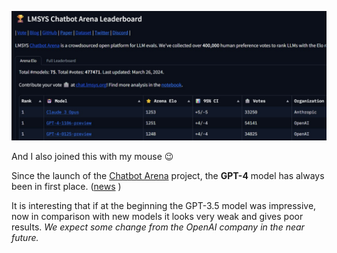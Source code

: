 <!--
date: 2024-03-28T02:58:33
photo: ![Photo](2024-03-28-02-58-33.jpg)


-->

![Photo](2024-03-28-02-58-33.jpg)

And I also joined this with my mouse 😉

Since the launch of the [Chatbot Arena](https://chat.lmsys.org/?arena)  project, the **GPT-4**  model has always been in first place. ([news](https://arstechnica.com/information-technology/2024/03/the-king-is-dead-claude-3-surpasses-gpt-4-on-chatbot-arena-for-the-first-time/) )

It is interesting that if at the beginning the GPT-3.5 model was impressive, now in comparison with new models it looks very weak and gives poor results. _We expect some change from the OpenAI company in the near future._
